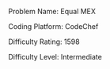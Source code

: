 Problem Name: Equal MEX

Coding Platform: CodeChef

Difficulty Rating: 1598

Difficulty Level: Intermediate
